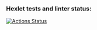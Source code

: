 ### Hexlet tests and linter status:
[![Actions Status](https://github.com/denny-cnf/php-project-45/workflows/hexlet-check/badge.svg)](https://github.com/denny-cnf/php-project-45/actions)